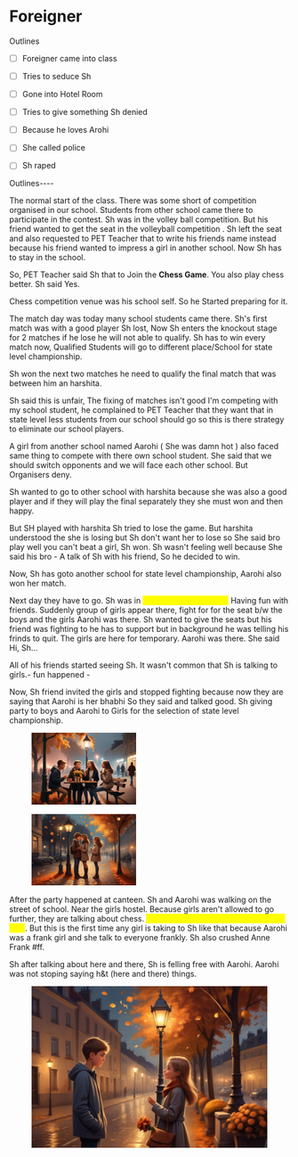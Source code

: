 # Foreigner

Outlines



* [ ] Foreigner came into class
* [ ] Tries to seduce Sh
* [ ] Gone into Hotel Room
* [ ] Tries to give something Sh denied
* [ ] Because he loves Arohi
* [ ] She called police
* [ ] Sh raped



Outlines----

The normal start of the class. There was some short of competition organised in our school. Students from other school came there to participate in the contest. Sh was in the volley ball competition. But his friend wanted to get the seat in the volleyball competition . Sh left the seat and also requested to PET Teacher that to write his friends name instead because his friend wanted to impress a girl in another school. Now Sh has to stay in the school.

So, PET Teacher said Sh that to Join the **Chess Game**. You also play chess better. Sh said Yes.&#x20;

Chess competition venue was his school self. So he Started preparing for it.&#x20;

The match day was today many school students came there. Sh's first match was with a good player Sh lost, Now Sh enters the knockout stage for 2 matches if he lose he will not able to qualify. Sh has to win every match now, Qualified Students will go to different place/School for state level championship.

Sh won the next two matches  he need to qualify the final match that was between him an harshita.&#x20;

Sh said this is unfair, The fixing of matches isn't good I'm competing with my school student, he complained to PET Teacher that they want that in state level less students from our school should go so this is there strategy to eliminate our school players.

A girl from another school named Aarohi ( She was damn hot ) also faced same thing to compete with there own school student. She said that we should switch opponents and we will face each other school. But Organisers deny.

Sh wanted to go to other school with harshita because she was also a good player and if they will play the final separately they she must won and then happy.

But SH played with harshita Sh tried to lose the game. But harshita understood the she is losing but Sh don't want her to lose so She said bro play well you can't beat a girl, Sh won. Sh wasn't feeling well because She said his bro - A talk of Sh with his friend, So he decided to win.



Now, Sh has goto another school for state level championship, Aarohi also won her match.



Next day they have to go. Sh was in <mark style="color:yellow;">canteen in the evening.</mark> Having fun with friends. Suddenly group of girls appear there, fight for for the seat b/w the boys and the girls Aarohi was there. Sh wanted to give the seats but his friend was fighting to he has to support but in background he was telling his frinds to quit. The girls are here for temporary. Aarohi was there. She said Hi, Sh...

All of his friends started seeing Sh. It wasn't common that Sh is talking to girls.- fun happened -

Now, Sh friend invited the girls and stopped fighting because now they are saying that Aarohi is her bhabhi So they said and talked good. Sh giving party to boys and Aarohi to Girls for the selection of state level championship.

<div align="left" data-full-width="false">

<figure><img src="../.gitbook/assets/image (8).png" alt="" width="188"><figcaption></figcaption></figure>

</div>

<div align="left">

<figure><img src="../.gitbook/assets/image (7).png" alt="" width="188"><figcaption></figcaption></figure>

</div>

After the party happened at canteen. Sh and Aarohi was walking on the street of school. Near the girls hostel. Because girls aren't allowed to go further, they are talking about chess. <mark style="color:yellow;">Sh was a Shy and Introvert person for girls</mark>. But this is the first time any girl is taking to Sh like that because Aarohi was a frank girl and she talk to everyone frankly. Sh also crushed Anne Frank #ff.

Sh after talking about here and there, Sh is felling free with Aarohi. Aarohi was not stoping saying h\&t (here and there) things.

<figure><img src="../.gitbook/assets/image (6).png" alt=""><figcaption></figcaption></figure>









